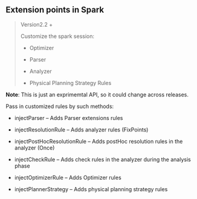 ## Extension points in Spark

>Version2.2 +
>
>Customize the spark session:
>
>- Optimizer
>
>- Parser
>- Analyzer
>- Physical Planning Strategy Rules

**Note**: This is just an exprimemtal API, so it could change across releases.



Pass in customized rules by such methods:

- injectParser – Adds Parser extensions rules

- injectResolutionRule – Adds analyzer rules (FixPoints)

- injectPostHocResolutionRule – Adds postHoc resolution rules in the analyzer (Once)

- injectCheckRule – Adds check rules in the analyzer during the analysis phase

- injectOptimizerRule – Adds Optimizer rules

- injectPlannerStrategy – Adds physical planning strategy rules
